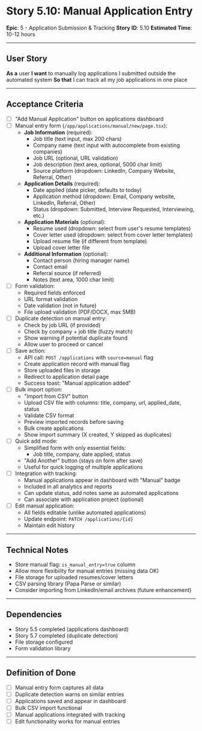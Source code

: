 # Story 5.10: Manual Application Entry

**Epic**: 5 - Application Submission & Tracking
**Story ID**: 5.10
**Estimated Time**: 10-12 hours

---

## User Story

**As a** user
**I want** to manually log applications I submitted outside the automated system
**So that** I can track all my job applications in one place

---

## Acceptance Criteria

- [ ] "Add Manual Application" button on applications dashboard
- [ ] Manual entry form (`/app/applications/manual/new/page.tsx`):
  - **Job Information** (required):
    - Job title (text input, max 200 chars)
    - Company name (text input with autocomplete from existing companies)
    - Job URL (optional, URL validation)
    - Job description (text area, optional, 5000 char limit)
    - Source platform (dropdown: LinkedIn, Company Website, Referral, Other)
  - **Application Details** (required):
    - Date applied (date picker, defaults to today)
    - Application method (dropdown: Email, Company website, LinkedIn, Referral, Other)
    - Status (dropdown: Submitted, Interview Requested, Interviewing, etc.)
  - **Application Materials** (optional):
    - Resume used (dropdown: select from user's resume templates)
    - Cover letter used (dropdown: select from cover letter templates)
    - Upload resume file (if different from template)
    - Upload cover letter file
  - **Additional Information** (optional):
    - Contact person (hiring manager name)
    - Contact email
    - Referral source (if referred)
    - Notes (text area, 1000 char limit)
- [ ] Form validation:
  - Required fields enforced
  - URL format validation
  - Date validation (not in future)
  - File upload validation (PDF/DOCX, max 5MB)
- [ ] Duplicate detection on manual entry:
  - Check by job URL (if provided)
  - Check by company + job title (fuzzy match)
  - Show warning if potential duplicate found
  - Allow user to proceed or cancel
- [ ] Save action:
  - API call: `POST /applications` with `source=manual` flag
  - Create application record with manual flag
  - Store uploaded files in storage
  - Redirect to application detail page
  - Success toast: "Manual application added"
- [ ] Bulk import option:
  - "Import from CSV" button
  - Upload CSV file with columns: title, company, url, applied_date, status
  - Validate CSV format
  - Preview imported records before saving
  - Bulk create applications
  - Show import summary (X created, Y skipped as duplicates)
- [ ] Quick add mode:
  - Simplified form with only essential fields:
    - Job title, company, date applied, status
  - "Add Another" button (stays on form after save)
  - Useful for quick logging of multiple applications
- [ ] Integration with tracking:
  - Manual applications appear in dashboard with "Manual" badge
  - Included in all analytics and reports
  - Can update status, add notes same as automated applications
  - Can associate with application project (optional)
- [ ] Edit manual application:
  - All fields editable (unlike automated applications)
  - Update endpoint: `PATCH /applications/{id}`
  - Maintain edit history

---

## Technical Notes

- Store manual flag: `is_manual_entry=true` column
- Allow more flexibility for manual entries (missing data OK)
- File storage for uploaded resumes/cover letters
- CSV parsing library (Papa Parse or similar)
- Consider importing from LinkedIn/email archives (future enhancement)

---

## Dependencies

- Story 5.5 completed (applications dashboard)
- Story 5.7 completed (duplicate detection)
- File storage configured
- Form validation library

---

## Definition of Done

- [ ] Manual entry form captures all data
- [ ] Duplicate detection warns on similar entries
- [ ] Applications saved and appear in dashboard
- [ ] Bulk CSV import functional
- [ ] Manual applications integrated with tracking
- [ ] Edit functionality works for manual entries
